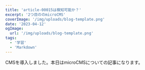 ```yaml
---
title: 'article-00015は検知可能か？'
excerpt: '2つ目ののmicroCMS'
coverImage: '/img/uploads/blog-template.png'
date: '2023-04-12'
ogImage:
  url: '/img/uploads/blog-template.png'
tags:
  - '学習'
  - 'Markdown'
---
```


 CMSを導入しました。本日はmicroCMSについての記事になります。 
